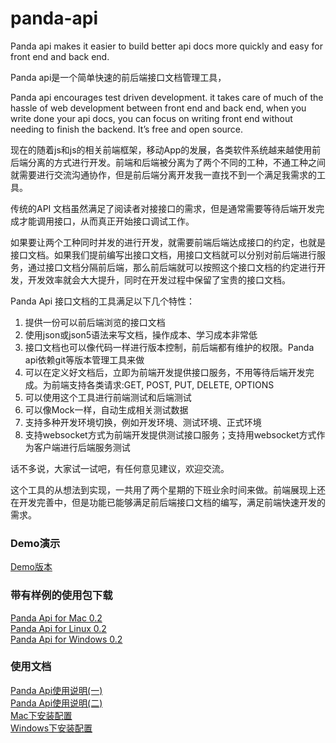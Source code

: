 # panda-api

Panda api makes it easier to build better api docs more quickly and easy for front end and back end.

Panda api是一个简单快速的前后端接口文档管理工具，


Panda api encourages test driven development. it takes care of much of the hassle of web development between front end and back end, when you write done your api docs, you can focus on writing front end without needing to finish the backend. It’s free and open source.


现在的随着js和js的相关前端框架，移动App的发展，各类软件系统越来越使用前后端分离的方式进行开发。前端和后端被分离为了两个不同的工种，不通工种之间就需要进行交流沟通协作，但是前后端分离开发我一直找不到一个满足我需求的工具。

传统的API 文档虽然满足了阅读者对接接口的需求，但是通常需要等待后端开发完成才能调用接口，从而真正开始接口调试工作。

如果要让两个工种同时并发的进行开发，就需要前端后端达成接口的约定，也就是接口文档。如果我们提前编写出接口文档，用接口文档就可以分别对前后端进行服务，通过接口文档分隔前后端，那么前后端就可以按照这个接口文档的约定进行开发，开发效率就会大大提升，同时在开发过程中保留了宝贵的接口文档。


Panda Api 接口文档的工具满足以下几个特性：
1. 提供一份可以前后端浏览的接口文档
2. 使用json或json5语法来写文档，操作成本、学习成本非常低
3. 接口文档也可以像代码一样进行版本控制，前后端都有维护的权限。Panda api依赖git等版本管理工具来做
4. 可以在定义好文档后，立即为前端开发提供接口服务，不用等待后端开发完成。为前端支持各类请求:GET, POST, PUT, DELETE, OPTIONS
5. 可以使用这个工具进行前端测试和后端测试
6. 可以像Mock一样，自动生成相关测试数据
7. 支持多种开发环境切换，例如开发环境、测试环境、正式环境
8. 支持websocket方式为前端开发提供测试接口服务；支持用websocket方式作为客户端进行后端服务测试

话不多说，大家试一试吧，有任何意见建议，欢迎交流。


这个工具的从想法到实现，一共用了两个星期的下班业余时间来做。前端展现上还在开发完善中，但是功能已能够满足前后端接口文档的编写，满足前端快速开发的需求。

### Demo演示
[Demo版本](http://139.155.127.14:9000/)  



### 带有样例的使用包下载 
[Panda Api for Mac 0.2](https://github.com/arlicle/panda-api/releases/download/0.2/panda-api_mac_0.2.tar)  
[Panda Api for Linux 0.2](https://github.com/arlicle/panda-api/releases/download/0.2/panda-api_linux_0.2.tar)  
[Panda Api for Windows 0.2](https://github.com/arlicle/panda-api/releases/download/0.2/panda-api_windows_0.2.tar)

### 使用文档
[Panda Api使用说明(一)](https://www.debugmyself.com/p/2020/1/15/Panda-api%E4%BD%BF%E7%94%A8%E8%AF%B4%E6%98%8E/)  
[Panda Api使用说明(二)](https://www.debugmyself.com/p/2020/1/15/Panda-api%E9%AB%98%E7%BA%A7%E4%BD%BF%E7%94%A8%E8%AF%B4%E6%98%8E/)  
[Mac下安装配置](https://www.debugmyself.com/p/2020/1/17/Mac%E4%B8%8B%E5%AE%89%E8%A3%85Panda-Api/)  
[Windows下安装配置](https://www.debugmyself.com/p/2020/1/18/Windows%E4%B8%8B%E5%AE%89%E8%A3%85Panda-Api/)  
